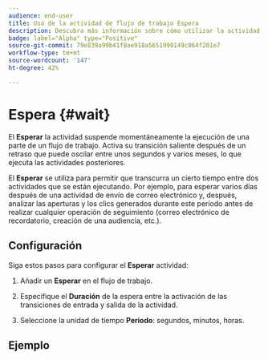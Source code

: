 ```yaml
---
audience: end-user
title: Uso de la actividad de flujo de trabajo Espera
description: Descubra más información sobre cómo utilizar la actividad del flujo de trabajo Espera
badge: label="Alpha" type="Positive"
source-git-commit: 79e839a99b41f8ae918a5651990149c864f201e7
workflow-type: tm+mt
source-wordcount: '147'
ht-degree: 42%

---
```



# Espera {#wait}

El **Esperar** la actividad suspende momentáneamente la ejecución de una parte de un flujo de trabajo. Activa su transición saliente después de un retraso que puede oscilar entre unos segundos y varios meses, lo que ejecuta las actividades posteriores.

El **Esperar** se utiliza para permitir que transcurra un cierto tiempo entre dos actividades que se están ejecutando. Por ejemplo, para esperar varios días después de una actividad de envío de correo electrónico y, después, analizar las aperturas y los clics generados durante este período antes de realizar cualquier operación de seguimiento (correo electrónico de recordatorio, creación de una audiencia, etc.).

## Configuración

Siga estos pasos para configurar el **Esperar** actividad:

1. Añadir un **Esperar** en el flujo de trabajo.

1. Especifique el **Duración** de la espera entre la activación de las transiciones de entrada y salida de la actividad.

1. Seleccione la unidad de tiempo **Periodo**: segundos, minutos, horas.

## Ejemplo


